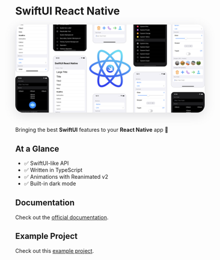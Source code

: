 # SwiftUI React Native

<img class="cover" style="border-radius: 20px; box-shadow: rgba(100, 100, 111, 0.2) 0px 7px 29px 0px; margin-bottom: 20px" src="assets/cover.png" />

Bringing the best **SwiftUI** features to your **React Native** app :rocket:

## At a Glance

- :white_check_mark: SwiftUI-like API
- :white_check_mark: Written in TypeScript
- :white_check_mark: Animations with Reanimated v2
- :white_check_mark: Built-in dark mode

## Documentation

Check out the [official documentation](https://swiftui-react-native.vercel.app).

## Example Project

Check out this [example project](https://github.com/andrew-levy/swiftui-react-native-example).
